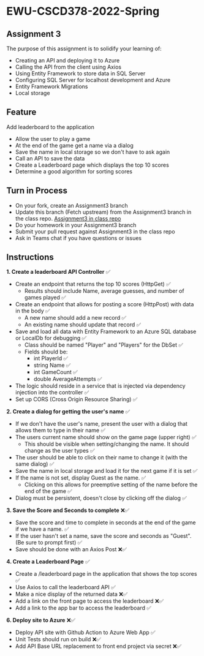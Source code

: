 # EWU-CSCD378-2022-Spring

## Assignment 3

The purpose of this assignment is to solidify your learning of:
- Creating an API and deploying it to Azure
- Calling the API from the client using Axios
- Using Entity Framework to store data in SQL Server
- Configuring SQL Server for localhost development and Azure
- Entity Framework Migrations
- Local storage

## Feature
Add leaderboard to the application
- Allow the user to play a game
- At the end of the game get a name via a dialog
- Save the name in local storage so we don't have to ask again
- Call an API to save the data
- Create a Leaderboard page which displays the top 10 scores
- Determine a good algorithm for sorting scores

## Turn in Process
- On your fork, create an Assignment3 branch 
- Update this branch (Fetch upstream) from the Assignment3 branch in the class repo. [Assignment3 in class repo](https://github.com/IntelliTect-Samples/EWU-CSCD379-2022-Spring/tree/Assignment3)
- Do your homework in your Assignment3 branch
- Submit your pull request against Assignment3 in the class repo
- Ask in Teams chat if you have questions or issues

## Instructions

**1. Create a leaderboard API Controller** ✅
- Create an endpoint that returns the top 10 scores (HttpGet) ✅
  - Results should include Name, average guesses, and number of games played ✅
- Create an endpoint that allows for posting a score (HttpPost) with data in the body ✅
  - A new name should add a new record ✅
  - An existing name should update that record ✅
- Save and load all data with Entity Framework to an Azure SQL database or LocalDb for debugging ✅
  - Class should be named "Player" and "Players" for the DbSet ✅
  - Fields should be: 
    - int PlayerId ✅
    - string Name ✅
    - int GameCount ✅
    - double AverageAttempts ✅
- The logic should reside in a service that is injected via dependency injection into the controller ✅
- Set up CORS (Cross Origin Resource Sharing) ✅

**2. Create a dialog for getting the user's name** ✅
- If we don't have the user's name, present the user with a dialog that allows them to type in their name ✅
- The users current name should show on the game page (upper right) ✅
  - This should be visible when setting/changing the name. It should change as the user types ✅
- The user should be able to click on their name to change it (with the same dialog) ✅
- Save the name in local storage and load it for the next game if it is set ✅
- If the name is not set, display Guest as the name. ✅
  - Clicking on this allows for preemptive setting of the name before the end of the game ✅
- Dialog must be persistent, doesn't close by clicking off the dialog ✅

**3. Save the Score and Seconds to complete** ❌✅
- Save the score and time to complete in seconds at the end of the game if we have a name. ✅
- If the user hasn't set a name, save the score and seconds as "Guest". (Be sure to prompt first) ✅
- Save should be done with an Axios Post ❌✅

**4. Create a Leaderboard Page** ✅
- Create a /leaderboard page in the application that shows the top scores ✅
- Use Axios to call the leaderboard API ✅
- Make a nice display of the returned data ❌✅
- Add a link on the front page to access the leaderboard ❌✅
- Add a link to the app bar to access the leaderboard ✅

**6. Deploy site to Azure** ❌✅
- Deploy API site with Github Action to Azure Web App ✅
- Unit Tests should run on build ❌✅
- Add API Base URL replacement to front end project via secret ❌✅

